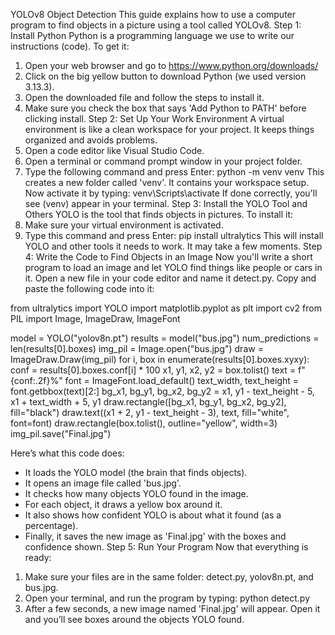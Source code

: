 YOLOv8 Object Detection
This guide explains how to use a computer program to find objects in a picture using a tool called YOLOv8.
Step 1: Install Python
Python is a programming language we use to write our instructions (code). To get it:
1. Open your web browser and go to https://www.python.org/downloads/
2. Click on the big yellow button to download Python (we used version 3.13.3).
3. Open the downloaded file and follow the steps to install it.
4. Make sure you check the box that says 'Add Python to PATH' before clicking install.
Step 2: Set Up Your Work Environment
A virtual environment is like a clean workspace for your project. It keeps things organized and avoids problems.
1. Open a code editor like Visual Studio Code.
2. Open a terminal or command prompt window in your project folder.
3. Type the following command and press Enter:
python -m venv venv
This creates a new folder called 'venv'. It contains your workspace setup.
Now activate it by typing:
venv\Scripts\activate
If done correctly, you'll see (venv) appear in your terminal.
Step 3: Install the YOLO Tool and Others
YOLO is the tool that finds objects in pictures. To install it:
1. Make sure your virtual environment is activated.
2. Type this command and press Enter:
pip install ultralytics
This will install YOLO and other tools it needs to work. It may take a few moments.
Step 4: Write the Code to Find Objects in an Image
Now you'll write a short program to load an image and let YOLO find things like people or cars in it.
Open a new file in your code editor and name it detect.py.
Copy and paste the following code into it:

from ultralytics import YOLO
import matplotlib.pyplot as plt
import cv2
from PIL import Image, ImageDraw, ImageFont

model = YOLO("yolov8n.pt")
results = model("bus.jpg")
num_predictions = len(results[0].boxes)
img_pil = Image.open("bus.jpg")
draw = ImageDraw.Draw(img_pil)
for i, box in enumerate(results[0].boxes.xyxy):
    conf = results[0].boxes.conf[i] * 100
    x1, y1, x2, y2 = box.tolist()
    text = f"{conf:.2f}%"
    font = ImageFont.load_default()
    text_width, text_height = font.getbbox(text)[2:]
    bg_x1, bg_y1, bg_x2, bg_y2 = x1, y1 - text_height - 5, x1 + text_width + 5, y1
    draw.rectangle([bg_x1, bg_y1, bg_x2, bg_y2], fill="black")
    draw.text((x1 + 2, y1 - text_height - 3), text, fill="white", font=font)
    draw.rectangle(box.tolist(), outline="yellow", width=3)
img_pil.save("Final.jpg")

Here’s what this code does:
- It loads the YOLO model (the brain that finds objects).
- It opens an image file called 'bus.jpg'.
- It checks how many objects YOLO found in the image.
- For each object, it draws a yellow box around it.
- It also shows how confident YOLO is about what it found (as a percentage).
- Finally, it saves the new image as 'Final.jpg' with the boxes and confidence shown.
Step 5: Run Your Program
Now that everything is ready:
1. Make sure your files are in the same folder: detect.py, yolov8n.pt, and bus.jpg.
2. Open your terminal, and run the program by typing:
python detect.py
3. After a few seconds, a new image named 'Final.jpg' will appear.
Open it and you’ll see boxes around the objects YOLO found.
